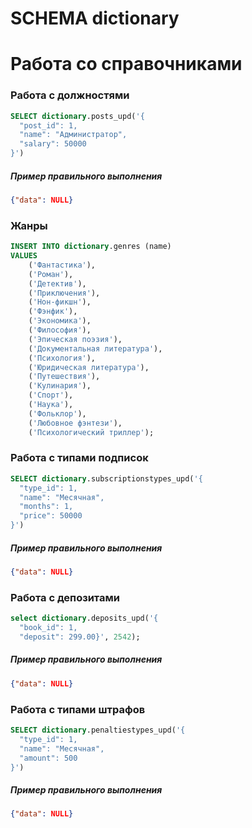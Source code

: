 # SCHEMA dictionary

# Работа со справочниками
### Работа с должностями
```sql
SELECT dictionary.posts_upd('{
  "post_id": 1,
  "name": "Администратор",
  "salary": 50000
}')
```
##### Пример правильного выполнения
```json
{"data": NULL}
```
### Жанры
```sql
INSERT INTO dictionary.genres (name)
VALUES
    ('Фантастика'),
    ('Роман'),
    ('Детектив'),
    ('Приключения'),
    ('Нон-фикшн'),
    ('Фэнфик'),
    ('Экономика'),
    ('Философия'),
    ('Эпическая поэзия'),
    ('Документальная литература'),
    ('Психология'),
    ('Юридическая литература'),
    ('Путешествия'),
    ('Кулинария'),
    ('Спорт'),
    ('Наука'),
    ('Фольклор'),
    ('Любовное фэнтези'),
    ('Психологический триллер');
```
### Работа с типами подписок
```sql
SELECT dictionary.subscriptionstypes_upd('{
  "type_id": 1,
  "name": "Месячная",
  "months": 1,
  "price": 50000
}')
```
##### Пример правильного выполнения
```json
{"data": NULL}
```
### Работа с депозитами
```sql
select dictionary.deposits_upd('{
  "book_id": 1,
  "deposit": 299.00}', 2542);
```
##### Пример правильного выполнения
```json
{"data": NULL}
```
### Работа с типами штрафов
```sql
SELECT dictionary.penaltiestypes_upd('{
  "type_id": 1,
  "name": "Месячная",
  "amount": 500
}')
```
##### Пример правильного выполнения
```json
{"data": NULL}
```